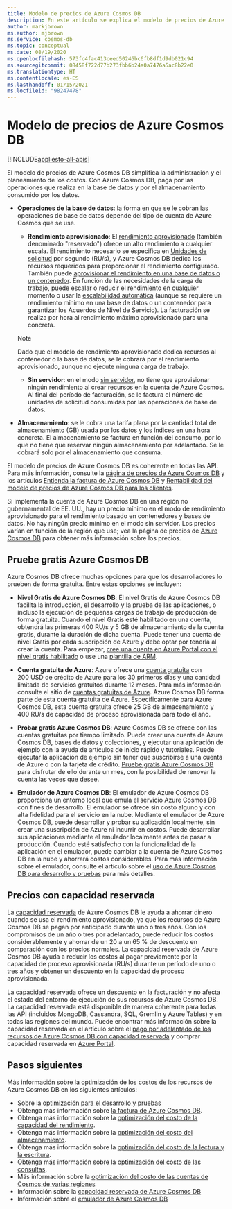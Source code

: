 ```yaml
---
title: Modelo de precios de Azure Cosmos DB
description: En este artículo se explica el modelo de precios de Azure Cosmos DB y cómo simplifica la administración y el planeamiento de los costos.
author: markjbrown
ms.author: mjbrown
ms.service: cosmos-db
ms.topic: conceptual
ms.date: 08/19/2020
ms.openlocfilehash: 573fc4fac413ceed50246bc6fb8df1d9db021c94
ms.sourcegitcommit: 08458f722d77b273fbb6b24a0a7476a5ac8b22e0
ms.translationtype: HT
ms.contentlocale: es-ES
ms.lasthandoff: 01/15/2021
ms.locfileid: "98247478"
---
```

# <a name="pricing-model-in-azure-cosmos-db"></a>Modelo de precios de Azure Cosmos DB
[!INCLUDE[appliesto-all-apis](includes/appliesto-all-apis.md)]

El modelo de precios de Azure Cosmos DB simplifica la administración y el planeamiento de los costos. Con Azure Cosmos DB, paga por las operaciones que realiza en la base de datos y por el almacenamiento consumido por los datos.

- **Operaciones de la base de datos**: la forma en que se le cobran las operaciones de base de datos depende del tipo de cuenta de Azure Cosmos que se use.

  - **Rendimiento aprovisionado**: El [rendimiento aprovisionado](set-throughput.md) (también denominado "reservado") ofrece un alto rendimiento a cualquier escala. El rendimiento necesario se especifica en [Unidades de solicitud](request-units.md) por segundo (RU/s), y Azure Cosmos DB dedica los recursos requeridos para proporcionar el rendimiento configurado. También puede [aprovisionar el rendimiento en una base de datos o un contenedor](set-throughput.md). En función de las necesidades de la carga de trabajo, puede escalar o reducir el rendimiento en cualquier momento o usar la [escalabilidad automática](provision-throughput-autoscale.md) (aunque se requiere un rendimiento mínimo en una base de datos o un contenedor para garantizar los Acuerdos de Nivel de Servicio). La facturación se realiza por hora al rendimiento máximo aprovisionado para una concreta.

   > [!NOTE]
   > Dado que el modelo de rendimiento aprovisionado dedica recursos al contenedor o la base de datos, se le cobrará por el rendimiento aprovisionado, aunque no ejecute ninguna carga de trabajo.

  - **Sin servidor**: en el modo [sin servidor](serverless.md), no tiene que aprovisionar ningún rendimiento al crear recursos en la cuenta de Azure Cosmos. Al final del período de facturación, se le factura el número de unidades de solicitud consumidas por las operaciones de base de datos.

- **Almacenamiento**: se le cobra una tarifa plana por la cantidad total de almacenamiento (GB) usada por los datos y los índices en una hora concreta. El almacenamiento se factura en función del consumo, por lo que no tiene que reservar ningún almacenamiento por adelantado. Se le cobrará solo por el almacenamiento que consuma.

El modelo de precios de Azure Cosmos DB es coherente en todas las API. Para más información, consulte la [página de precios de Azure Cosmos DB](https://azure.microsoft.com/pricing/details/cosmos-db/) y los artículos [Entienda la factura de Azure Cosmos DB](understand-your-bill.md) y [Rentabilidad del modelo de precios de Azure Cosmos DB para los clientes](total-cost-ownership.md).

Si implementa la cuenta de Azure Cosmos DB en una región no gubernamental de EE. UU., hay un precio mínimo en el modo de rendimiento aprovisionado para el rendimiento basado en contenedores y bases de datos. No hay ningún precio mínimo en el modo sin servidor. Los precios varían en función de la región que use; vea la página de precios de [Azure Cosmos DB](https://azure.microsoft.com/pricing/details/cosmos-db/) para obtener más información sobre los precios.

## <a name="try-azure-cosmos-db-for-free"></a>Pruebe gratis Azure Cosmos DB

Azure Cosmos DB ofrece muchas opciones para que los desarrolladores lo prueben de forma gratuita. Entre estas opciones se incluyen:

* **Nivel Gratis de Azure Cosmos DB**: El nivel Gratis de Azure Cosmos DB facilita la introducción, el desarrollo y la prueba de las aplicaciones, o incluso la ejecución de pequeñas cargas de trabajo de producción de forma gratuita. Cuando el nivel Gratis esté habilitado en una cuenta, obtendrá las primeras 400 RU/s y 5 GB de almacenamiento de la cuenta gratis, durante la duración de dicha cuenta. Puede tener una cuenta de nivel Gratis por cada suscripción de Azure y debe optar por tenerla al crear la cuenta. Para empezar, [cree una cuenta en Azure Portal con el nivel gratis habilitado](create-cosmosdb-resources-portal.md) o use una [plantilla de ARM](./manage-with-templates.md#free-tier).

* **Cuenta gratuita de Azure**: Azure ofrece una [cuenta gratuita](https://azure.microsoft.com/free/) con 200 USD de crédito de Azure para los 30 primeros días y una cantidad limitada de servicios gratuitos durante 12 meses. Para más información consulte el sitio de [cuentas gratuitas de Azure](../cost-management-billing/manage/avoid-charges-free-account.md). Azure Cosmos DB forma parte de esta cuenta gratuita de Azure. Específicamente para Azure Cosmos DB, esta cuenta gratuita ofrece 25 GB de almacenamiento y 400 RU/s de capacidad de proceso aprovisionada para todo el año.

* **Probar gratis Azure Cosmos DB**: Azure Cosmos DB se ofrece con las cuentas gratuitas por tiempo limitado. Puede crear una cuenta de Azure Cosmos DB, bases de datos y colecciones, y ejecutar una aplicación de ejemplo con la ayuda de artículos de inicio rápido y tutoriales. Puede ejecutar la aplicación de ejemplo sin tener que suscribirse a una cuenta de Azure o con la tarjeta de crédito. [Pruebe gratis Azure Cosmos DB](https://azure.microsoft.com/try/cosmosdb/) para disfrutar de ello durante un mes, con la posibilidad de renovar la cuenta las veces que desee.

* **Emulador de Azure Cosmos DB**: El emulador de Azure Cosmos DB proporciona un entorno local que emula el servicio Azure Cosmos DB con fines de desarrollo. El emulador se ofrece sin costo alguno y con alta fidelidad para el servicio en la nube. Mediante el emulador de Azure Cosmos DB, puede desarrollar y probar su aplicación localmente, sin crear una suscripción de Azure ni incurrir en costos. Puede desarrollar sus aplicaciones mediante el emulador localmente antes de pasar a producción. Cuando esté satisfecho con la funcionalidad de la aplicación en el emulador, puede cambiar a la cuenta de Azure Cosmos DB en la nube y ahorrará costos considerables. Para más información sobre el emulador, consulte el artículo sobre el [uso de Azure Cosmos DB para desarrollo y pruebas](local-emulator.md) para más detalles.

## <a name="pricing-with-reserved-capacity"></a>Precios con capacidad reservada

La [capacidad reservada](cosmos-db-reserved-capacity.md) de Azure Cosmos DB le ayuda a ahorrar dinero cuando se usa el rendimiento aprovisionado, ya que los recursos de Azure Cosmos DB se pagan por anticipado durante uno o tres años. Con los compromisos de un año o tres por adelantado, puede reducir los costos considerablemente y ahorrar de un 20 a un 65 % de descuento en comparación con los precios normales. La capacidad reservada de Azure Cosmos DB ayuda a reducir los costos al pagar previamente por la capacidad de proceso aprovisionada (RU/s) durante un período de uno o tres años y obtener un descuento en la capacidad de proceso aprovisionada. 

La capacidad reservada ofrece un descuento en la facturación y no afecta el estado del entorno de ejecución de sus recursos de Azure Cosmos DB. La capacidad reservada está disponible de manera coherente para todas las API (incluidos MongoDB, Cassandra, SQL, Gremlin y Azure Tables) y en todas las regiones del mundo. Puede encontrar más información sobre la capacidad reservada en el artículo sobre el [pago por adelantado de los recursos de Azure Cosmos DB con capacidad reservada](cosmos-db-reserved-capacity.md) y comprar capacidad reservada en [Azure Portal](https://portal.azure.com/).

## <a name="next-steps"></a>Pasos siguientes

Más información sobre la optimización de los costos de los recursos de Azure Cosmos DB en los siguientes artículos:

* Sobre la [optimización para el desarrollo y pruebas](optimize-dev-test.md)
* Obtenga más información sobre [la factura de Azure Cosmos DB](understand-your-bill.md).
* Obtenga más información sobre la [optimización del costo de la capacidad del rendimiento](optimize-cost-throughput.md).
* Obtenga más información sobre la [optimización del costo del almacenamiento](optimize-cost-storage.md).
* Obtenga más información sobre la [optimización del costo de la lectura y la escritura](optimize-cost-reads-writes.md).
* Obtenga más información sobre la [optimización del costo de las consultas](./optimize-cost-reads-writes.md).
* Más información sobre la [optimización del costo de las cuentas de Cosmos de varias regiones](optimize-cost-regions.md)
* Información sobre la [capacidad reservada de Azure Cosmos DB](cosmos-db-reserved-capacity.md)
* Información sobre el [emulador de Azure Cosmos DB](local-emulator.md)
